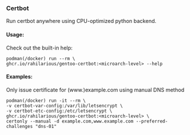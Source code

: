 ### Certbot

Run certbot anywhere using CPU-optimized python backend.

#### Usage:

Check out the built-in help:
```
podman(/docker) run --rm \
ghcr.io/rahilarious/gentoo-certbot:<microarch-level> --help
```

#### Examples:

Only issue certificate for (www.)example.com using manual DNS method
```
podman(/docker) run -it --rm \
-v certbot-var-config:/var/lib/letsencrypt \
-v certbot-etc-config:/etc/letsencrypt \
ghcr.io/rahilarious/gentoo-certbot:<microarch-level> \
certonly --manual -d example.com,www.example.com --preferred-challenges "dns-01"
```

